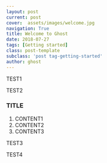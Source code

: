 ```yaml
---
layout: post
current: post
cover:  assets/images/welcome.jpg
navigation: True
title: Welcome to Ghost
date: 2018-07-27
tags: [Getting started]
class: post-template
subclass: 'post tag-getting-started'
author: ghost
---
```


TEST1

TEST2

### TITLE
1. CONTENT1
2. CONTENT2
3. CONTENT3

TEST3

TEST4
